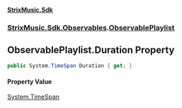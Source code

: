 #### [StrixMusic.Sdk](./index.md 'index')
### [StrixMusic.Sdk.Observables](./StrixMusic-Sdk-Observables.md 'StrixMusic.Sdk.Observables').[ObservablePlaylist](./StrixMusic-Sdk-Observables-ObservablePlaylist.md 'StrixMusic.Sdk.Observables.ObservablePlaylist')
## ObservablePlaylist.Duration Property
```csharp
public System.TimeSpan Duration { get; }
```
#### Property Value
[System.TimeSpan](https://docs.microsoft.com/en-us/dotnet/api/System.TimeSpan 'System.TimeSpan')  
